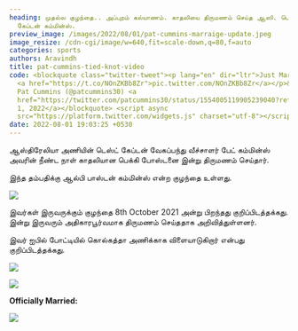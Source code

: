 ```yaml
---
heading: முதல்ல குழந்தை.. அப்புறம் கல்யாணம். காதலியை திருமணம் செய்த ஆஸி. டெஸ்ட்
  கேப்டன் கம்மின்ஸ்.
preview_image: /images/2022/08/01/pat-cummins-marraige-update.jpeg
image_resize: /cdn-cgi/image/w=640,fit=scale-down,q=80,f=auto
categories: sports
authors: Aravindh
title: pat-cummins-tied-knot-video
code: <blockquote class="twitter-tweet"><p lang="en" dir="ltr">Just Married 🤍
  <a href="https://t.co/NOnZKBb8Zr">pic.twitter.com/NOnZKBb8Zr</a></p>&mdash;
  Pat Cummins (@patcummins30) <a
  href="https://twitter.com/patcummins30/status/1554005119905239040?ref_src=twsrc%5Etfw">August
  1, 2022</a></blockquote> <script async
  src="https://platform.twitter.com/widgets.js" charset="utf-8"></script>
date: 2022-08-01 19:03:25 +0530
---
```

ஆஸ்திரேலியா அணியின் டெஸ்ட் கேப்டன் வேகப்பந்து வீச்சாளர் பேட் கம்மின்ஸ் அவரின் நீண்ட நாள் காதலியான பெக்கி போஸ்டனை இன்று திருமணம் செய்தார்.

இந்த தம்பதிக்கு ஆல்பி பாஸ்டன் கம்மின்ஸ் என்ற குழந்தை உள்ளது.

![](/images/2022/08/01/pat-cummins-marraige-3.jpeg)

இவர்கள் இருவருக்கும் குழந்தை 8th October 2021 அன்று பிறந்தது குறிப்பிடத்தக்கது. இன்று இருவரும் அதிகாரபூர்வமாக திருமணம் செய்ததாக அறிவித்துள்ளனர்.

இவர் ஐபில் போட்டியில் கொல்கத்தா அணிக்காக விளையாடுகிறார் என்பது குறிப்பிடத்தக்கது.

![](/images/2022/08/01/pat-cummins-marraige-2.jpeg)

![](/images/2022/08/01/pat-cummins-marraige-1.jpeg)

**Officially Married:**

![](/images/2022/08/01/pat-cummins-marraige-4.jpeg)